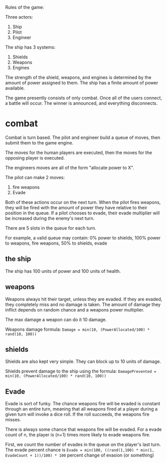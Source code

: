 Rules of the game:

Three actors:
1) Ship
2) Pilot
3) Engineer

The ship has 3 systems:
1) Shields
2) Weapons
3) Engines

The strength of the shield, weapons, and engines is determined by the amount of
power assigned to them.
The ship has a finite amount of power available.

The game presently consists of only combat.
Once all of the users connect, a battle will occur.
The winner is announced, and everything disconnects.

# combat
Combat is turn based.
The pilot and engineer build a queue of moves, then submit them to the game engine.

The moves for the human players are executed, then the moves for the opposing
player is executed.

The engineers moves are all of the form "allocate power to X".

The pilot can make 2 moves:
1) fire weapons
2) Evade

Both of these actions occur on the next turn.
When the pilot fires weapons, they will be fired with the amount of power they
have relative to their position in the queue.
If a pilot chooses to evade, their evade multiplier will be increased during the enemy's next turn.

There are 5 slots in the queue for each turn.

For example, a valid queue may contain:
0% power to shields, 100% power to weapons, fire weapons, 50% to shields, evade

## the ship
The ship has 100 units of power and 100 units of health.

## weapons
Weapons always hit their target, unless they are evaded.
If they are evaded, they completely miss and no damage is taken.
The amount of damage they inflict depends on random chance and a weapons power multiplier.

The max damage a weapon can do it 10 damage.

Weapons damage formula: `Damage = min(10, (PowerAllocated/100) * rand(10, 100))`

## shields
Shields are also kept very simple.
They can block up to 10 units of damage.

Shields prevent damage to the ship using the formula:
`DamagePrevented = min(10, (PowerAllocated/100) * rand(10, 100))`

## Evade
Evade is sort of funky.
The chance weapons fire will be evaded is constant through an entire turn, meaning that all weapons fired at a player during a given turn will invoke a dice roll.
If the roll succeeds, the weapons fire misses.

There is always some chance that weapons fire will be evaded.
For a evade count of n, the player is (n+1) times more likely to evade weapons fire.

First, we count the number of evades in the queue on the player's last turn.
The evade percent chance is `Evade = min(100, ((rand(1,100) * min(1, EvadeCount + 1))/100) * 100` percent change of evasion (or something)
